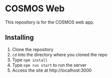 # COSMOS Web #

This repository is for the COSMOS web app.

## Installing ##

1. Clone the repository
2. `cd` into the directory where you cloned the repo
3. Type `npm install`
4. Type `npm run start` to run the server
5. Access the site at http://localhost:3000
